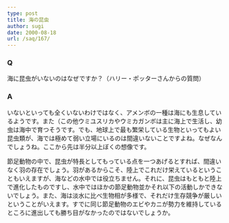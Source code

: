 ```yaml
---
type: post
title: 海の昆虫
author: sugi
date: 2000-08-18
url: /saq/167/
---
```

### Q 

海に昆虫がいないのはなぜですか？（ハリー・ポッターさんからの質問）

### A 

いないといっても全くいないわけではなく、アメンボの一種は海にも生息しているようです。また（この他ウミユスリカやウミカガンボは主に海上で生活し、幼虫は海中で育つそうです。でも、地球上で最も繁栄している生物といってもよい昆虫類が、海では極めて弱い立場にいるのは間違いないことですよね。なぜなんでしょうね。ここから先は半分以上ぼくの想像です。

節足動物の中で、昆虫が特長としてもっている点を一つあげるとすれば、間違いなく羽の存在でしょう。羽があるからこそ、陸上でこれだけ栄えているということもいえますが、海などの水中では役立ちません。それに、昆虫はもともと陸上で進化したものですし、水中ではほかの節足動物並かそれ以下の活動しかできないでしょう。また、海は淡水に比べ生物相が多様で、それだけ生存競争が厳しいということがいえます。すでに同じ節足動物のエビやカニが勢力を維持しているところに進出しても勝ち目がなかったのではないでしょうか。

